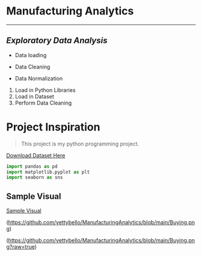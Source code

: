 # Manufacturing Analytics
___
## **_Exploratory Data Analysis_**
+ Data loading 
- Data Cleaning
* Data Normalization

1. Load in Python Libraries
2. Load in Dataset
3. Perform Data Cleaning

# **Project Inspiration**
> This project is my python programming project. 

[Download Dataset Here](https://docs.google.com/spreadsheets/d/1wUwEdlDf_83buX6NEq4xxAj0Qd8uuuFA/edit?usp=sharing&ouid=109148007892741733317&rtpof=true&sd=true)


```Python
import pandas as pd
import matplotlib.pyplot as plt
import seaborn as sns

```

## Sample Visual
[Sample Visual](https://drive.google.com/file/d/1SlcZbbP35LC2rxX5FDY7FVC02VA583VN/view?usp=sharing)

(https://github.com/yettybello/ManufacturingAnalytics/blob/main/Buying.png)

(https://github.com/yettybello/ManufacturingAnalytics/blob/main/Buying.png?raw=true)
